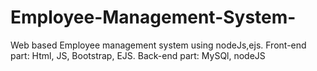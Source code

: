 # Employee-Management-System-
Web based Employee management system using nodeJs,ejs. Front-end part: Html, JS, Bootstrap, EJS. Back-end part: MySQl, nodeJS
